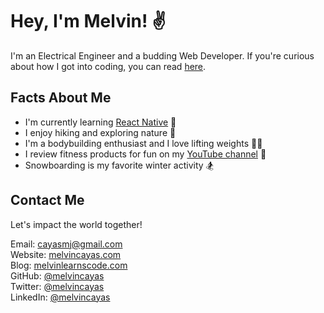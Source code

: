 # Hey, I'm Melvin! :v:

I'm an Electrical Engineer and a budding Web Developer. If you're curious about how I got into coding, you can read [here](https://melvinlearnscode.com/learning-to-code-on-your-own-4-tips-for-coding-by-yourself).

## Facts About Me
- I'm currently learning [React Native](https://www.udemy.com/course/react-native-the-practical-guide/) 📱
- I enjoy hiking and exploring nature 🌲
- I'm a bodybuilding enthusiast and I love lifting weights 🏋️‍♂️
- I review fitness products for fun on my [YouTube channel](https://www.youtube.com/channel/UCtqPR9aJYCGbyQHzoPfVEeg) 🎥
- Snowboarding is my favorite winter activity 🏂

## Contact Me
Let's impact the world together!

Email: [cayasmj@gmail.com](mailto:cayasmj@gmail.com?subject=[GitHub])  
Website: [melvincayas.com](https://melvincayas.com/)  
Blog: [melvinlearnscode.com](https://melvinlearnscode.com/)  
GitHub: [@melvincayas](https:/github.com/melvincayas/)  
Twitter: [@melvincayas](https://twitter.com/melvincayas/)  
LinkedIn: [@melvincayas](https://linkedin.com/in/melvincayas/)
